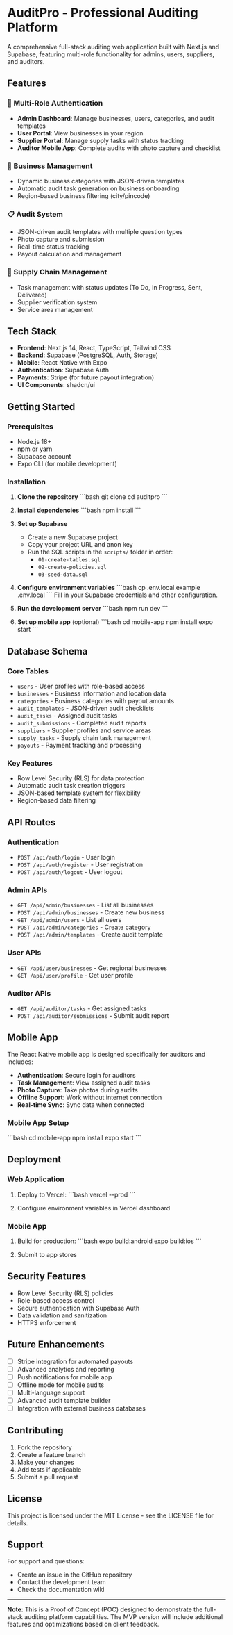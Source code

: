 # AuditPro - Professional Auditing Platform

A comprehensive full-stack auditing web application built with Next.js and Supabase, featuring multi-role functionality for admins, users, suppliers, and auditors.

## Features

### 🔐 Multi-Role Authentication
- **Admin Dashboard**: Manage businesses, users, categories, and audit templates
- **User Portal**: View businesses in your region
- **Supplier Portal**: Manage supply tasks with status tracking
- **Auditor Mobile App**: Complete audits with photo capture and checklist

### 🏢 Business Management
- Dynamic business categories with JSON-driven templates
- Automatic audit task generation on business onboarding
- Region-based business filtering (city/pincode)

### 📋 Audit System
- JSON-driven audit templates with multiple question types
- Photo capture and submission
- Real-time status tracking
- Payout calculation and management

### 🚚 Supply Chain Management
- Task management with status updates (To Do, In Progress, Sent, Delivered)
- Supplier verification system
- Service area management

## Tech Stack

- **Frontend**: Next.js 14, React, TypeScript, Tailwind CSS
- **Backend**: Supabase (PostgreSQL, Auth, Storage)
- **Mobile**: React Native with Expo
- **Authentication**: Supabase Auth
- **Payments**: Stripe (for future payout integration)
- **UI Components**: shadcn/ui

## Getting Started

### Prerequisites
- Node.js 18+ 
- npm or yarn
- Supabase account
- Expo CLI (for mobile development)

### Installation

1. **Clone the repository**
   \`\`\`bash
   git clone <repository-url>
   cd auditpro
   \`\`\`

2. **Install dependencies**
   \`\`\`bash
   npm install
   \`\`\`

3. **Set up Supabase**
   - Create a new Supabase project
   - Copy your project URL and anon key
   - Run the SQL scripts in the `scripts/` folder in order:
     - `01-create-tables.sql`
     - `02-create-policies.sql`
     - `03-seed-data.sql`

4. **Configure environment variables**
   \`\`\`bash
   cp .env.local.example .env.local
   \`\`\`
   Fill in your Supabase credentials and other configuration.

5. **Run the development server**
   \`\`\`bash
   npm run dev
   \`\`\`

6. **Set up mobile app** (optional)
   \`\`\`bash
   cd mobile-app
   npm install
   expo start
   \`\`\`

## Database Schema

### Core Tables
- `users` - User profiles with role-based access
- `businesses` - Business information and location data
- `categories` - Business categories with payout amounts
- `audit_templates` - JSON-driven audit checklists
- `audit_tasks` - Assigned audit tasks
- `audit_submissions` - Completed audit reports
- `suppliers` - Supplier profiles and service areas
- `supply_tasks` - Supply chain task management
- `payouts` - Payment tracking and processing

### Key Features
- Row Level Security (RLS) for data protection
- Automatic audit task creation triggers
- JSON-based template system for flexibility
- Region-based data filtering

## API Routes

### Authentication
- `POST /api/auth/login` - User login
- `POST /api/auth/register` - User registration
- `POST /api/auth/logout` - User logout

### Admin APIs
- `GET /api/admin/businesses` - List all businesses
- `POST /api/admin/businesses` - Create new business
- `GET /api/admin/users` - List all users
- `POST /api/admin/categories` - Create category
- `POST /api/admin/templates` - Create audit template

### User APIs
- `GET /api/user/businesses` - Get regional businesses
- `GET /api/user/profile` - Get user profile

### Auditor APIs
- `GET /api/auditor/tasks` - Get assigned tasks
- `POST /api/auditor/submissions` - Submit audit report

## Mobile App

The React Native mobile app is designed specifically for auditors and includes:

- **Authentication**: Secure login for auditors
- **Task Management**: View assigned audit tasks
- **Photo Capture**: Take photos during audits
- **Offline Support**: Work without internet connection
- **Real-time Sync**: Sync data when connected

### Mobile App Setup
\`\`\`bash
cd mobile-app
npm install
expo start
\`\`\`

## Deployment

### Web Application
1. Deploy to Vercel:
   \`\`\`bash
   vercel --prod
   \`\`\`

2. Configure environment variables in Vercel dashboard

### Mobile App
1. Build for production:
   \`\`\`bash
   expo build:android
   expo build:ios
   \`\`\`

2. Submit to app stores

## Security Features

- Row Level Security (RLS) policies
- Role-based access control
- Secure authentication with Supabase Auth
- Data validation and sanitization
- HTTPS enforcement

## Future Enhancements

- [ ] Stripe integration for automated payouts
- [ ] Advanced analytics and reporting
- [ ] Push notifications for mobile app
- [ ] Offline mode for mobile audits
- [ ] Multi-language support
- [ ] Advanced audit template builder
- [ ] Integration with external business databases

## Contributing

1. Fork the repository
2. Create a feature branch
3. Make your changes
4. Add tests if applicable
5. Submit a pull request

## License

This project is licensed under the MIT License - see the LICENSE file for details.

## Support

For support and questions:
- Create an issue in the GitHub repository
- Contact the development team
- Check the documentation wiki

---

**Note**: This is a Proof of Concept (POC) designed to demonstrate the full-stack auditing platform capabilities. The MVP version will include additional features and optimizations based on client feedback.

